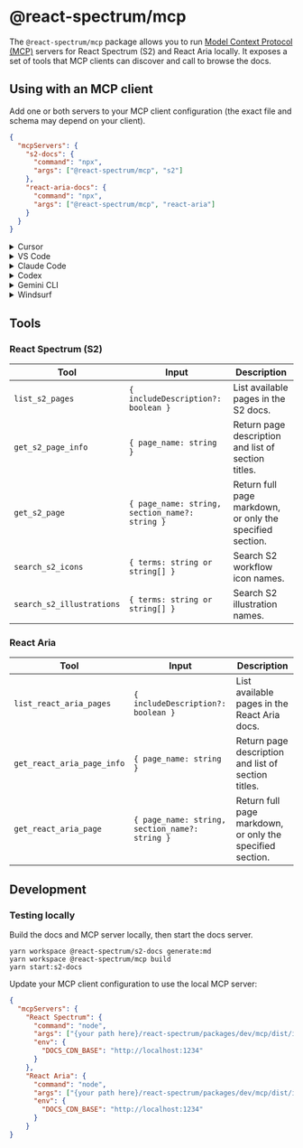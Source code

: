 # @react-spectrum/mcp

The `@react-spectrum/mcp` package allows you to run [Model Context Protocol (MCP)](https://modelcontextprotocol.io/docs/getting-started/intro) servers for React Spectrum (S2) and React Aria locally. It exposes a set of tools that MCP clients can discover and call to browse the docs.

## Using with an MCP client

Add one or both servers to your MCP client configuration (the exact file and schema may depend on your client).

```json
{
  "mcpServers": {
    "s2-docs": {
      "command": "npx",
      "args": ["@react-spectrum/mcp", "s2"]
    },
    "react-aria-docs": {
      "command": "npx",
      "args": ["@react-spectrum/mcp", "react-aria"]
    }
  }
}
```

<details>
<summary>Cursor</summary>

#### Click the button to install:

React Spectrum (S2):

[![Install MCP Server](https://cursor.com/deeplink/mcp-install-dark.svg)](https://cursor.com/en/install-mcp?name=s2-docs&config=eyJjb21tYW5kIjoibnB4IEByZWFjdC1zcGVjdHJ1bS9tY3AgczIifQ%3D%3D)

React Aria:

[![Install MCP Server](https://cursor.com/deeplink/mcp-install-dark.svg)](https://cursor.com/en/install-mcp?name=react-aria-docs&config=eyJjb21tYW5kIjoibnB4IEByZWFjdC1zcGVjdHJ1bS9tY3AgcmVhY3QtYXJpYSJ9)

Or follow the MCP install [guide](https://docs.cursor.com/en/context/mcp#installing-mcp-servers) and use the standard config above.

</details>

<details>
<summary>VS Code</summary>

#### Click the button to install:

React Spectrum (S2):

[<img src="https://img.shields.io/badge/VS_Code-VS_Code?style=flat-square&label=Install%20Server&color=0098FF" alt="Install in VS Code">](vscode:mcp/install?%7B%22name%22%3A%22s2-docs%22%2C%22command%22%3A%22npx%22%2C%22args%22%3A%5B%22%40react-spectrum%2Fmcp%22%2C%22s2%22%5D%7D)

React Aria:

[<img src="https://img.shields.io/badge/VS_Code-VS_Code?style=flat-square&label=Install%20Server&color=0098FF" alt="Install in VS Code">](vscode:mcp/install?%7B%22name%22%3A%22react-aria-docs%22%2C%22command%22%3A%22npx%22%2C%22args%22%3A%5B%22%40react-spectrum%2Fmcp%22%2C%22react-aria%22%5D%7D)


#### Or install manually:

Follow the MCP install [guide](https://code.visualstudio.com/docs/copilot/chat/mcp-servers#_add-an-mcp-server) and use the standard config above. You can also add servers using the VS Code CLI:

```bash
# For VS Code
code --add-mcp '{"name":"s2-docs","command":"npx","args":["@react-spectrum/mcp","s2"]}'
code --add-mcp '{"name":"react-aria-docs","command":"npx","args":["@react-spectrum/mcp","react-aria"]}'
```

</details>

<details>
<summary>Claude Code</summary>

Use the Claude Code CLI to add the servers:

```bash
claude mcp add s2-docs npx @react-spectrum/mcp s2
claude mcp add react-aria-docs npx @react-spectrum/mcp react-aria
```
For more information, see the [Claude Code MCP documentation](https://docs.claude.com/en/docs/claude-code/mcp).
</details>

<details>
<summary>Codex</summary>

Create or edit the configuration file `~/.codex/config.toml` and add:

```toml
[mcp_servers.s2-docs]
command = "npx"
args = ["@react-spectrum/mcp", "s2"]

[mcp_servers.react-aria-docs]
command = "npx"
args = ["@react-spectrum/mcp", "react-aria"]
```

For more information, see the [Codex MCP documentation](https://github.com/openai/codex/blob/main/docs/config.md#mcp_servers).

</details>

<details>
<summary>Gemini CLI</summary>

Use the Gemini CLI to add the servers:

```bash
gemini mcp add s2-docs npx @react-spectrum/mcp s2
gemini mcp add react-aria-docs npx @react-spectrum/mcp react-aria
```

For more information, see the [Gemini CLI MCP documentation](https://github.com/google-gemini/gemini-cli/blob/main/docs/tools/mcp-server.md#how-to-set-up-your-mcp-server).

</details>

<details>
<summary>Windsurf</summary>

Follow Windsurf MCP [documentation](https://docs.windsurf.com/windsurf/cascade/mcp) and use the standard config above.

</details>

## Tools

### React Spectrum (S2)

| Tool | Input | Description |
| --- | --- | --- |
| `list_s2_pages` | `{ includeDescription?: boolean }` | List available pages in the S2 docs. |
| `get_s2_page_info` | `{ page_name: string }` | Return page description and list of section titles. |
| `get_s2_page` | `{ page_name: string, section_name?: string }` | Return full page markdown, or only the specified section. |
| `search_s2_icons` | `{ terms: string or string[] }` | Search S2 workflow icon names. |
| `search_s2_illustrations` | `{ terms: string or string[] }` | Search S2 illustration names. |

### React Aria

| Tool | Input | Description |
| --- | --- | --- |
| `list_react_aria_pages` | `{ includeDescription?: boolean }` | List available pages in the React Aria docs. |
| `get_react_aria_page_info` | `{ page_name: string }` | Return page description and list of section titles. |
| `get_react_aria_page` | `{ page_name: string, section_name?: string }` | Return full page markdown, or only the specified section. |

## Development

### Testing locally

Build the docs and MCP server locally, then start the docs server.

```
yarn workspace @react-spectrum/s2-docs generate:md
yarn workspace @react-spectrum/mcp build
yarn start:s2-docs
```

Update your MCP client configuration to use the local MCP server:

```json
{
  "mcpServers": {
    "React Spectrum": {
      "command": "node",
      "args": ["{your path here}/react-spectrum/packages/dev/mcp/dist/index.js", "s2"],
      "env": {
        "DOCS_CDN_BASE": "http://localhost:1234"
      }
    },
    "React Aria": {
      "command": "node",
      "args": ["{your path here}/react-spectrum/packages/dev/mcp/dist/index.js", "react-aria"],
      "env": {
        "DOCS_CDN_BASE": "http://localhost:1234"
      }
    }
}
```